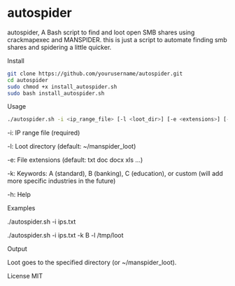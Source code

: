 # autospider

autospider, A Bash script to find and loot open SMB shares using crackmapexec and MANSPIDER.
 this is just a script to automate finding smb shares and spidering a little quicker. 



Install
```bash
git clone https://github.com/yourusername/autospider.git
cd autospider
sudo chmod +x install_autospider.sh
sudo bash install_autospider.sh
```


Usage
``` bash
./autospider.sh -i <ip_range_file> [-l <loot_dir>] [-e <extensions>] [-k <A|B|C|custom>]
```

-i: IP range file (required)

-l: Loot directory (default: ~/manspider_loot)

-e: File extensions (default: txt doc docx xls ...)

-k: Keywords: A (standard), B (banking), C (education), or custom (will add more specific industries in the future)

-h: Help


Examples

./autospider.sh -i ips.txt

./autospider.sh -i ips.txt -k B -l /tmp/loot

Output

Loot goes to the specified directory (or ~/manspider_loot).








License
MIT
